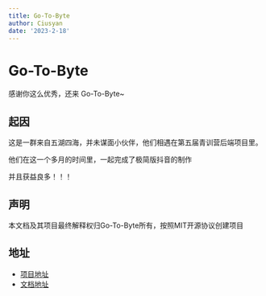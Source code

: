 ```yaml
---
title: Go-To-Byte
author: Ciusyan
date: '2023-2-18'
---
```


# Go-To-Byte

感谢你这么优秀，还来 Go-To-Byte~

## 起因

这是一群来自五湖四海，并未谋面小伙伴，他们相遇在第五届青训营后端项目里。

他们在这一个多月的时间里，一起完成了极简版抖音的制作

并且获益良多！！！

## 声明
本文档及其项目最终解释权归Go-To-Byte所有，按照MIT开源协议创建项目

## 地址
* [项目地址](https://github.com/Go-To-Byte/DouSheng)
* [文档地址](https://go-to-byte.github.io/Docs-DouSheng/)
